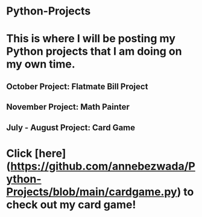 # Python-Projects

# This is where I will be posting my Python projects that I am doing on my own time. 

## October Project: Flatmate Bill Project
## November Project: Math Painter
## July - August Project: Card Game
# Click [here] (https://github.com/annebezwada/Python-Projects/blob/main/cardgame.py) to check out my card game!
